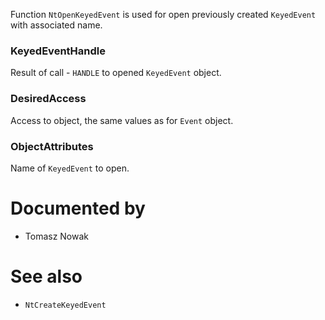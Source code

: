 Function `NtOpenKeyedEvent` is used for open previously created `KeyedEvent` with associated name.

### KeyedEventHandle

Result of call - `HANDLE` to opened `KeyedEvent` object.

### DesiredAccess

Access to object, the same values as for `Event` object.

### ObjectAttributes

Name of `KeyedEvent` to open.

# Documented by

* Tomasz Nowak

# See also

* `NtCreateKeyedEvent`
